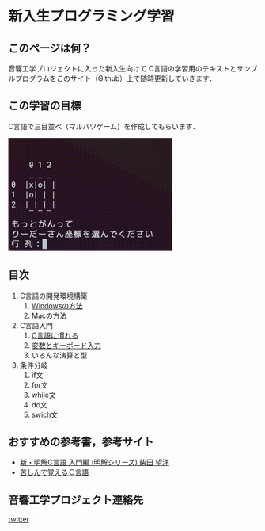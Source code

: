 # 新入生プログラミング学習

## このページは何？

音響工学プロジェクトに入った新入生向けて
C言語の学習用のテキストとサンプルプログラムをこのサイト（Github）上で随時更新していきます．

## この学習の目標

C言語で三目並べ（マルバツゲーム）を作成してもらいます．

![goal](goal.gif "三目並べ")

## 目次

1. C言語の開発環境構築
   1. [Windowsの方法](c_setting/windows.md)
   1. [Macの方法](c_setting/mac.md)
1. C言語入門
   1. [C言語に慣れる](/2_1/c_pro01.md)
   1. [変数とキーボード入力](2_2/c_pro02.md)
   1. いろんな演算と型
1. 条件分岐
   1. if文
   1. for文
   1. while文
   1. do文
   1. swich文

## おすすめの参考書，参考サイト

* [新・明解C言語 入門編 (明解シリーズ)   柴田 望洋](https://www.amazon.co.jp/dp/479737702X/ref=cm_sw_r_tw_dp_TGSERK5TFNCC2Z9XE9AD)
* [苦しんで覚えるＣ言語](https://9cguide.appspot.com/)

## 音響工学プロジェクト連絡先

[twitter](https://twitter.com/niigata_onkyo)
